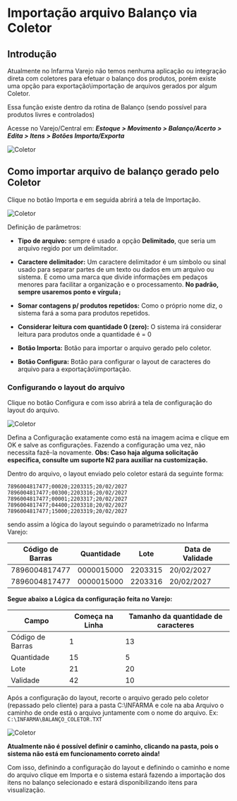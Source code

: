 # Importação arquivo Balanço via Coletor 

## Introdução
Atualmente no Infarma Varejo não temos nenhuma aplicação ou integração direta com coletores para efetuar o balanço dos produtos, porém existe uma opção para exportação\importação de arquivos gerados por algum Coletor.

Essa função existe dentro da rotina de Balanço (sendo possível para produtos livres e controlados)

Acesse no Varejo/Central em: 
***Estoque > Movimento > Balanço/Acerto > Edita > Itens > Botões Importa/Exporta***

![Coletor](/img/vrj/balançoVarejo.png)

## Como importar arquivo de balanço gerado pelo Coletor

Clique no botão Importa e em seguida abrirá a tela de Importação.

![Coletor](/img/vrj/TelaImportaColetor.png)

Definição de parâmetros:

- **Tipo de arquivo:** sempre é usado a opção **Delimitado**, que seria um arquivo regido por um delimitador.

 - **Caractere delimitador:**  Um caractere delimitador é um símbolo ou sinal usado para separar partes de um texto ou dados em um arquivo ou sistema. É como uma marca que divide informações em pedaços menores para facilitar a organização e o processamento. **No padrão, sempre usaremos ponto e vírgula``;``**

 - **Somar contagens p/ produtos repetidos:** Como o próprio nome diz, o sistema fará a soma para produtos repetidos.
 - **Considerar leitura com quantidade 0 (zero):** O sistema irá considerar leitura para produtos onde a quantidade é = 0
 - **Botão Importa:** Botão para importar o arquivo gerado pelo coletor.
 - **Botão Configura:** Botão para configurar o layout de caracteres do arquivo para a exportação\importação.

 ### Configurando o layout do arquivo
 Clique no botão Configura e com isso abrirá a tela de configuração do layout do arquivo.

![Coletor](/img/vrj/TelaConfiguracaoColetor.png)

Defina a Configuração exatamente como está na imagem acima e clique em OK e salve as configurações.
Fazendo a configuração uma vez, não necessita fazê-la novamente.
**Obs: Caso haja alguma solicitação especifica, consulte um suporte N2 para auxiliar na customização.**

Dentro do arquivo, o layout enviado pelo coletor estará da seguinte forma:
```
7896004817477;00020;2203315;20/02/2027
7896004817477;00300;2203316;20/02/2027
7896004817477;00001;2203317;20/02/2027
7896004817477;04400;2203318;20/02/2027
7896004817477;15000;2203319;20/02/2027
```

sendo assim a lógica do layout seguindo o parametrizado no Infarma Varejo:

| Código de Barras | Quantidade  | Lote    | Data de Validade |
|------------------|-------------|---------|------------------|
| 7896004817477    | 0000015000  | 2203315 | 20/02/2027       |
| 7896004817477    | 0000015000  | 2203316 | 20/02/2027       |

**Segue abaixo a Lógica da configuração feita no Varejo:**

| Campo            | Começa na Linha | Tamanho da quantidade de caracteres|
|-------------------|--------|---------|
| Código de Barras | 1      | 13      |
| Quantidade       | 15     | 5       |
| Lote             | 21     | 20      |
| Validade         | 42     | 10      |


Após a configuração do layout, recorte o arquivo gerado pelo coletor (repassado pelo cliente) para a pasta C:\INFARMA e cole na aba Arquivo o caminho de onde está o arquivo juntamente com o nome do arquivo. Ex: `C:\INFARMA\BALANÇO_COLETOR.TXT`

![Coletor](/img/vrj/CaminhoColetor.png)

**Atualmente não é possível definir o caminho, clicando na pasta, pois o sistema não está em funcionamento correto ainda!**

Com isso, definindo a configuração do layout e definindo o caminho e nome do arquivo clique em Importa e o sistema estará fazendo a importação dos itens no balanço selecionado e estará disponibilizando itens para visualização.
<!--## Como exportar arquivo de balanço para ser gerado pelo Coletor-->